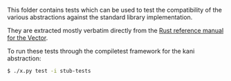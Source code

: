 This folder contains tests which can be used to test the compatibility of the
various abstractions against the standard library implementation.

They are extracted mostly verbatim directly from the [Rust reference manual for the
Vector](https://doc.rust-lang.org/std/vec/struct.Vec.html).

To run these tests through the compiletest framework for the kani abstraction:

```bash
$ ./x.py test -i stub-tests
```
